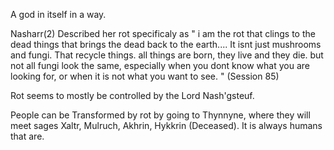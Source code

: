 A god in itself in a way.

Nasharr(2) Described her rot specificaly as " i am the rot that clings to the dead things that brings the dead back to the earth.... It isnt just mushrooms and fungi. That recycle things. all things are born, they live and they die. but not all fungi look the same, especially when you dont know what you are looking for, or when it is not what you want to see. " (Session 85)

Rot seems to mostly be controlled by the Lord Nash'gsteuf.

People can be Transformed by rot by going to Thynnyne, where they will meet sages Xaltr, Mulruch, Akhrin, Hykkrin (Deceased). It is always humans that are.
